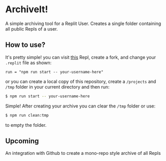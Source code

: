 # ArchiveIt!
A simple archiving tool for a Replit User. Creates a single folder containing all public Repls of a user.

## How to use?
It's pretty simple! you can visit [this](https://replit.com/@RayhanADev/ArchiveIt) Repl, create a fork, and change your `.replit` file as shown:
```
run = "npm run start -- your-username-here"
```

or you can create a local copy of this repository, create a `/projects` and `/tmp` folder in your current directory and then run:
```sh
$ npm run start -- your-username-here
```

Simple! After creating your archive you can clear the `/tmp` folder or use:
```sh
$ npm run clean:tmp
```

to empty the folder.

## Upcoming
An integration with Github to create a mono-repo style archive of all Repls
